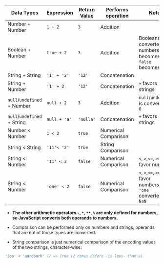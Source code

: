 | Data Types      | Expression  | Return Value | Performs operation | Notes                              |
|-----------------|-------------|--------------|--------------------|------------------------------------|
| Number + Number | `1 + 2`     | `3`          | Addition           |                                    |
| Boolean + Number | `true + 2` | `3`          | Addition           | Booleans are converted to numbers: `true` becomes `1`, `false` becomes `0`.  |
| String + String | `'1' + '2'` | `'12'`       | Concatenation      |                                    |
| String + Number | `'1' + 2`   | `'12'`       | Concatenation      | `+` favors strings                 |
| `null`/`undefined` + Number | `null + 2`   | `3`       | Addition      | `null`/`undefined` is converted to `0`                 |
| `null`/`undefined` + String | `null + 'a'`   | `'nulla'`       | Concatenation      | `+` favors strings                 |
| Number < Number | `1 < 2`     | `true`       | Numerical Comparison |                                    |
| String < String | `'11'< '2'` | `true`       | String Comparison  |                                    |
| String < Number | `'11' < 3`  | `false`      | Numerical Comparison | `<`, `>`,`<=`, `>=` favor numbers  |
| String < Number | `'one' < 2` | `false`      | Numerical Comparison | `<`, `>`,`<=`, `>=` favor numbers; `'one'` converted to `NaN`         |

- **The other arithmetic operators `-`, `*`, `**`, `%` are only defined for numbers, so JavaScript converts both operands to numbers.**

- Comparison can be performed only on numbers and strings; operands that are not of those types are converted.

- String comparison is just numerical comparison of the encoding values of the two strings, character-wise:
```js
'Zoo' < 'aardbark' // => True (Z comes before -is less- than a)
```

